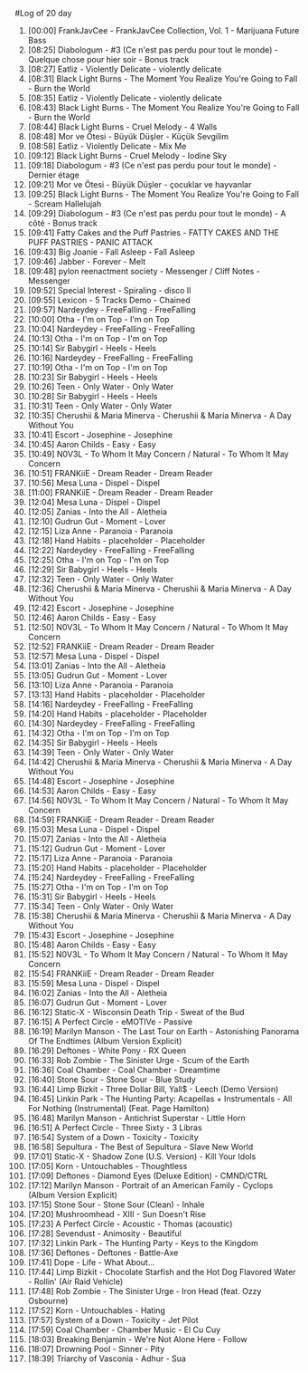 #Log of 20 day

1. [00:00] FrankJavCee - FrankJavCee Collection, Vol. 1 - Marijuana Future Bass
1. [08:25] Diabologum - #3 (Ce n'est pas perdu pour tout le monde) - Quelque chose pour hier soir - Bonus track
1. [08:27] Eatliz - Violently Delicate - violently delicate
1. [08:31] Black Light Burns - The Moment You Realize You're Going to Fall - Burn the World
1. [08:35] Eatliz - Violently Delicate - violently delicate
1. [08:43] Black Light Burns - The Moment You Realize You're Going to Fall - Burn the World
1. [08:44] Black Light Burns - Cruel Melody - 4 Walls
1. [08:48] Mor ve Ötesi - Büyük Düşler - Küçük Sevgilim
1. [08:58] Eatliz - Violently Delicate - Mix Me
1. [09:12] Black Light Burns - Cruel Melody - Iodine Sky
1. [09:18] Diabologum - #3 (Ce n'est pas perdu pour tout le monde) - Dernier étage
1. [09:21] Mor ve Ötesi - Büyük Düşler - çocuklar ve hayvanlar
1. [09:25] Black Light Burns - The Moment You Realize You're Going to Fall - Scream Hallelujah
1. [09:29] Diabologum - #3 (Ce n'est pas perdu pour tout le monde) - A côté - Bonus track
1. [09:41] Fatty Cakes and the Puff Pastries - FATTY CAKES AND THE PUFF PASTRIES - PANIC ATTACK
1. [09:43] Big Joanie - Fall Asleep - Fall Asleep
1. [09:46] Jabber - Forever - Melt
1. [09:48] pylon reenactment society - Messenger / Cliff Notes - Messenger
1. [09:52] Special Interest - Spiraling - disco II
1. [09:55] Lexicon - 5 Tracks Demo - Chained
1. [09:57] Nardeydey - FreeFalling - FreeFalling
1. [10:00] Otha - I'm on Top - I'm on Top
1. [10:04] Nardeydey - FreeFalling - FreeFalling
1. [10:13] Otha - I'm on Top - I'm on Top
1. [10:14] Sir Babygirl - Heels - Heels
1. [10:16] Nardeydey - FreeFalling - FreeFalling
1. [10:19] Otha - I'm on Top - I'm on Top
1. [10:23] Sir Babygirl - Heels - Heels
1. [10:26] Teen - Only Water - Only Water
1. [10:28] Sir Babygirl - Heels - Heels
1. [10:31] Teen - Only Water - Only Water
1. [10:35] Cherushii & Maria Minerva - Cherushii & Maria Minerva - A Day Without You
1. [10:41] Escort - Josephine - Josephine
1. [10:45] Aaron Childs - Easy - Easy
1. [10:49] N0V3L - To Whom It May Concern / Natural - To Whom It May Concern
1. [10:51] FRANKiiE - Dream Reader - Dream Reader
1. [10:56] Mesa Luna - Dispel - Dispel
1. [11:00] FRANKiiE - Dream Reader - Dream Reader
1. [12:04] Mesa Luna - Dispel - Dispel
1. [12:05] Zanias - Into the All - Aletheia
1. [12:10] Gudrun Gut - Moment - Lover
1. [12:15] Liza Anne - Paranoia - Paranoia
1. [12:18] Hand Habits - placeholder - Placeholder
1. [12:22] Nardeydey - FreeFalling - FreeFalling
1. [12:25] Otha - I'm on Top - I'm on Top
1. [12:29] Sir Babygirl - Heels - Heels
1. [12:32] Teen - Only Water - Only Water
1. [12:36] Cherushii & Maria Minerva - Cherushii & Maria Minerva - A Day Without You
1. [12:42] Escort - Josephine - Josephine
1. [12:46] Aaron Childs - Easy - Easy
1. [12:50] N0V3L - To Whom It May Concern / Natural - To Whom It May Concern
1. [12:52] FRANKiiE - Dream Reader - Dream Reader
1. [12:57] Mesa Luna - Dispel - Dispel
1. [13:01] Zanias - Into the All - Aletheia
1. [13:05] Gudrun Gut - Moment - Lover
1. [13:10] Liza Anne - Paranoia - Paranoia
1. [13:13] Hand Habits - placeholder - Placeholder
1. [14:16] Nardeydey - FreeFalling - FreeFalling
1. [14:20] Hand Habits - placeholder - Placeholder
1. [14:30] Nardeydey - FreeFalling - FreeFalling
1. [14:32] Otha - I'm on Top - I'm on Top
1. [14:35] Sir Babygirl - Heels - Heels
1. [14:39] Teen - Only Water - Only Water
1. [14:42] Cherushii & Maria Minerva - Cherushii & Maria Minerva - A Day Without You
1. [14:48] Escort - Josephine - Josephine
1. [14:53] Aaron Childs - Easy - Easy
1. [14:56] N0V3L - To Whom It May Concern / Natural - To Whom It May Concern
1. [14:59] FRANKiiE - Dream Reader - Dream Reader
1. [15:03] Mesa Luna - Dispel - Dispel
1. [15:07] Zanias - Into the All - Aletheia
1. [15:12] Gudrun Gut - Moment - Lover
1. [15:17] Liza Anne - Paranoia - Paranoia
1. [15:20] Hand Habits - placeholder - Placeholder
1. [15:24] Nardeydey - FreeFalling - FreeFalling
1. [15:27] Otha - I'm on Top - I'm on Top
1. [15:31] Sir Babygirl - Heels - Heels
1. [15:34] Teen - Only Water - Only Water
1. [15:38] Cherushii & Maria Minerva - Cherushii & Maria Minerva - A Day Without You
1. [15:43] Escort - Josephine - Josephine
1. [15:48] Aaron Childs - Easy - Easy
1. [15:52] N0V3L - To Whom It May Concern / Natural - To Whom It May Concern
1. [15:54] FRANKiiE - Dream Reader - Dream Reader
1. [15:59] Mesa Luna - Dispel - Dispel
1. [16:02] Zanias - Into the All - Aletheia
1. [16:07] Gudrun Gut - Moment - Lover
1. [16:12] Static-X - Wisconsin Death Trip - Sweat of the Bud
1. [16:15] A Perfect Circle - eMOTIVe - Passive
1. [16:19] Marilyn Manson - The Last Tour on Earth - Astonishing Panorama Of The Endtimes (Album Version Explicit)
1. [16:29] Deftones - White Pony - RX Queen
1. [16:33] Rob Zombie - The Sinister Urge - Scum of the Earth
1. [16:36] Coal Chamber - Coal Chamber - Dreamtime
1. [16:40] Stone Sour - Stone Sour - Blue Study
1. [16:44] Limp Bizkit - Three Dollar Bill, Yall$ - Leech (Demo Version)
1. [16:45] Linkin Park - The Hunting Party: Acapellas + Instrumentals - All For Nothing (Instrumental) (Feat. Page Hamilton)
1. [16:48] Marilyn Manson - Antichrist Superstar - Little Horn
1. [16:51] A Perfect Circle - Three Sixty - 3 Libras
1. [16:54] System of a Down - Toxicity - Toxicity
1. [16:58] Sepultura - The Best of Sepultura - Slave New World
1. [17:01] Static-X - Shadow Zone (U.S. Version) - Kill Your Idols
1. [17:05] Korn - Untouchables - Thoughtless
1. [17:09] Deftones - Diamond Eyes (Deluxe Edition) - CMND/CTRL
1. [17:12] Marilyn Manson - Portrait of an American Family - Cyclops (Album Version Explicit)
1. [17:15] Stone Sour - Stone Sour (Clean) - Inhale
1. [17:20] Mushroomhead - XIII - Sun Doesn't Rise
1. [17:23] A Perfect Circle - Acoustic - Thomas (acoustic)
1. [17:28] Sevendust - Animosity - Beautiful
1. [17:32] Linkin Park - The Hunting Party - Keys to the Kingdom
1. [17:36] Deftones - Deftones - Battle-Axe
1. [17:41] Dope - Life - What About...
1. [17:44] Limp Bizkit - Chocolate Starfish and the Hot Dog Flavored Water - Rollin' (Air Raid Vehicle)
1. [17:48] Rob Zombie - The Sinister Urge - Iron Head (feat. Ozzy Osbourne)
1. [17:52] Korn - Untouchables - Hating
1. [17:57] System of a Down - Toxicity - Jet Pilot
1. [17:59] Coal Chamber - Chamber Music - El Cu Cuy
1. [18:03] Breaking Benjamin - We're Not Alone Here - Follow
1. [18:07] Drowning Pool - Sinner - Pity
1. [18:39] Triarchy of Vasconia - Adhur - Sua
